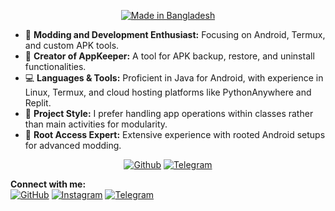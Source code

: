 <p align="center">
<a href="#"><img title="Made in Bangladesh" src="https://img.shields.io/badge/MADE%20IN-BANGLADESH-SCRIPT?colorA=%23ff8100&colorB=%23017e40&colorC=%23ff0000&style=for-the-badge"></a>
</p>

- 🌱 **Modding and Development Enthusiast:** Focusing on Android, Termux, and custom APK tools.
- 🔧 **Creator of AppKeeper:** A tool for APK backup, restore, and uninstall functionalities.
- 💻 **Languages & Tools:** Proficient in Java for Android, with experience in Linux, Termux, and cloud hosting platforms like PythonAnywhere and Replit.
- 📁 **Project Style:** I prefer handling app operations within classes rather than main activities for modularity.
- 📲 **Root Access Expert:** Extensive experience with rooted Android setups for advanced modding.

<p align="center">
<a href="https://github.com/NishanModer/NishanModer"><img title="Github" src="https://img.shields.io/badge/Nishan-Modder-brightgreen?style=for-the-badge&logo=github"></a>
<a href="https://t.me/unlockprobd"><img title="Telegram" src="https://img.shields.io/badge/TELEGRAM-CHANNEL-red?style=for-the-badge&logo=telegram"></a>
</p>

**Connect with me:**  
[![GitHub](https://img.shields.io/badge/GitHub-NishanModer-brightgreen?style=for-the-badge&logo=github)](https://github.com/NishanModer/NishanModer)
[![Instagram](https://img.shields.io/badge/Instagram-Follow-red?style=for-the-badge&logo=instagram)](https://www.instagram.com/yourusername)
[![Telegram](https://img.shields.io/badge/Telegram-Connect-blue?style=for-the-badge&logo=telegram)](https://t.me/unlockprobd)
